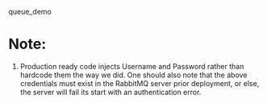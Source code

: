 queue_demo

Note:
=====
1. Production ready code injects Username and Password rather than hardcode them the way we did.
   One should also note that the above credentials must exist in the RabbitMQ server
   prior deployment, or else, the server will fail its start with an authentication error.

